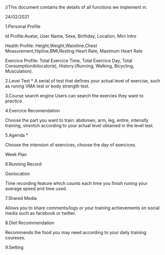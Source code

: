 //This document contains the details of all functions we implement in.

24/02/2021

1.Personal Profile
 
  Id Profile:Avatar, User Name, Sexe, Birthday, Location, Mini Intro
  
  Health Profile: Height,Weight,Waistline,Chest Measurement,Hipline,BMI,Resting Heart Rate, Maximum Heart Rate
  
  Exercice Profile: Total Exercice Time, Total Exercice Day, Total Consumption(kilocalorie), History:(Running, Walking, Bicycling, Musculation).
  
2.Level Test * 
  A serial of test that defines your actual level of exercise, such as runing VMA test or body strength test.

3.Course search engine
  Users can search the exercies they want to practice.

4.Exercice Recomendation

  Choose the part you want to train: abdomen, arm, leg, entire,  intensify training, strentch according to your actual level obtained in the level test.

5.Agenda *

  Choose the intension of exercices, choose the day of exercices.
  
  Week Plan

6.Running Record

  Geolocation
  
  Time recording feature which counts each time you finish runing your average speed and time used.

7.Shared Media

  Allows you to share comments/logs or your training achievements on social media such as facebook or twitter.

8.Diet Recommendation

  Recommends the food you may need according to your daily training coureses.

9.Setting
